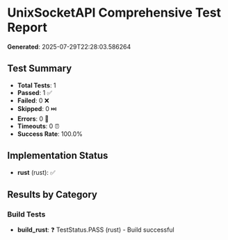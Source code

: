 # UnixSocketAPI Comprehensive Test Report

**Generated**: 2025-07-29T22:28:03.586264

## Test Summary

- **Total Tests**: 1
- **Passed**: 1 ✅
- **Failed**: 0 ❌
- **Skipped**: 0 ⏭️
- **Errors**: 0 🚨
- **Timeouts**: 0 ⏰
- **Success Rate**: 100.0%

## Implementation Status

- **rust** (rust): ✅

## Results by Category

### Build Tests

- **build_rust**: ❓ TestStatus.PASS (rust) - Build successful

